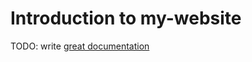 # Introduction to my-website

TODO: write [great documentation](http://jacobian.org/writing/what-to-write/)

